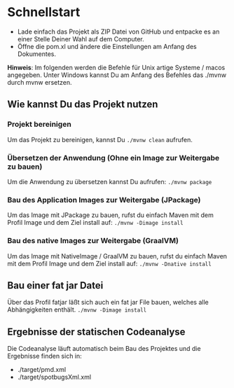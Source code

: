 # Schnellstart

- Lade einfach das Projekt als ZIP Datei von GitHub und entpacke es an einer 
Stelle Deiner Wahl auf dem Computer.
- Öffne die pom.xl und ändere die Einstellungen am Anfang des Dokumentes.

**Hinweis**: Im folgenden werden die Befehle für Unix artige Systeme / macos
angegeben. Unter Windows kannst Du am Anfang des Befehles das ./mvnw durch mvnw
ersetzen.

## Wie kannst Du das Projekt nutzen

### Projekt bereinigen

Um das Projekt zu bereinigen, kannst Du
```./mvnw clean```
aufrufen.

### Übersetzen der Anwendung (Ohne ein Image zur Weitergabe zu bauen)

Um die Anwendung zu übersetzen kannst Du aufrufen:
```./mvnw package```

### Bau des Application Images zur Weitergabe (JPackage)

Um das Image mit JPackage zu bauen, rufst du einfach Maven mit dem Profil Image und dem
Ziel install auf:
```./mvnw -Dimage install```

### Bau des native Images zur Weitergabe (GraalVM)

Um das Image mit NativeImage / GraalVM zu bauen, rufst du einfach Maven mit dem Profil Image und dem
Ziel install auf:
```./mvnw -Dnative install```

## Bau einer fat jar Datei

Über das Profil fatjar läßt sich auch ein fat jar File bauen, welches alle Abhängigkeiten enthält.
```./mvnw -Dimage install```

## Ergebnisse der statischen Codeanalyse

Die Codeanalyse läuft automatisch beim Bau des Projektes und die Ergebnisse
finden sich in:
- ./target/pmd.xml
- ./target/spotbugsXml.xml
